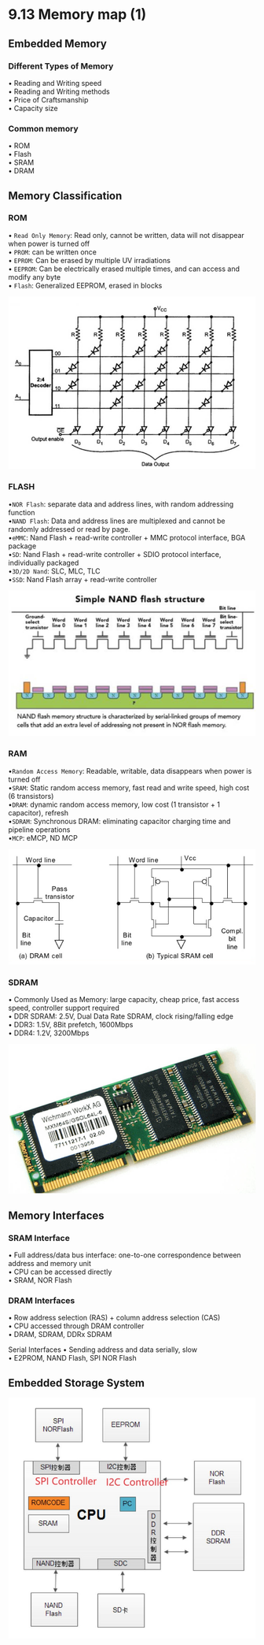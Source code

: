 # 9.13 Memory map (1)



## Embedded Memory

### Different Types of Memory

• Reading and Writing speed  
• Reading and Writing methods  
• Price of Craftsmanship  
• Capacity size  

### Common memory

• ROM  
• Flash  
• SRAM  
• DRAM  

## Memory Classification

### ROM

• `Read Only Memory`: Read only, cannot be written, data will not disappear when power is turned off  
• `PROM`: can be written once  
• `EPROM`: Can be erased by multiple UV irradiations  
• `EEPROM`: Can be electrically erased multiple times, and can access and modify any byte  
• `Flash`: Generalized EEPROM, erased in blocks

![01](https://github.com/knightsummon/02-Computer-underlying-programming-and-system-optimization/blob/main/09%20CPU%20and%20Operating%20System/9.13%20Memory%20map%20(1).assets/01.jpg)

### FLASH

•`NOR Flash`: separate data and address lines, with random addressing function  
•`NAND Flash`: Data and address lines are multiplexed and cannot be randomly addressed or read by page.  
•`eMMC`: Nand Flash + read-write controller + MMC protocol interface, BGA package  
•`SD`: Nand Flash + read-write controller + SDIO protocol interface, individually packaged  
•`3D/2D Nand`: SLC, MLC, TLC  
•`SSD`: Nand Flash array + read-write controller  

![02](https://github.com/knightsummon/02-Computer-underlying-programming-and-system-optimization/blob/main/09%20CPU%20and%20Operating%20System/9.13%20Memory%20map%20(1).assets/02.jpg)

### RAM

•`Random Access Memory`: Readable, writable, data disappears when power is turned off  
•`SRAM`: Static random access memory, fast read and write speed, high cost (6 transistors)  
•`DRAM`: dynamic random access memory, low cost (1 transistor + 1 capacitor), refresh  
•`SDRAM`: Synchronous DRAM: eliminating capacitor charging time and pipeline operations  
•`MCP`: eMCP, ND MCP  

![03](https://github.com/knightsummon/02-Computer-underlying-programming-and-system-optimization/blob/main/09%20CPU%20and%20Operating%20System/9.13%20Memory%20map%20(1).assets/03.jpg)

### SDRAM

• Commonly Used as Memory: large capacity, cheap price, fast access speed, controller support required  
• DDR SDRAM: 2.5V, Dual Data Rate SDRAM, clock rising/falling edge  
• DDR3: 1.5V, 8Bit prefetch, 1600Mbps  
• DDR4: 1.2V, 3200Mbps  

![04](https://github.com/knightsummon/02-Computer-underlying-programming-and-system-optimization/blob/main/09%20CPU%20and%20Operating%20System/9.13%20Memory%20map%20(1).assets/04.jpg)

## Memory Interfaces

### SRAM Interface

• Full address/data bus interface: one-to-one correspondence between address and memory unit  
• CPU can be accessed directly  
• SRAM, NOR Flash  

### DRAM Interfaces

• Row address selection (RAS) + column address selection (CAS)  
• CPU accessed through DRAM controller  
• DRAM, SDRAM, DDRx SDRAM  

Serial Interfaces
• Sending address and data serially, slow  
• E2PROM, NAND Flash, SPI NOR Flash  

## Embedded Storage System

![05](https://github.com/knightsummon/02-Computer-underlying-programming-and-system-optimization/blob/main/09%20CPU%20and%20Operating%20System/9.13%20Memory%20map%20(1).assets/05.jpg)
